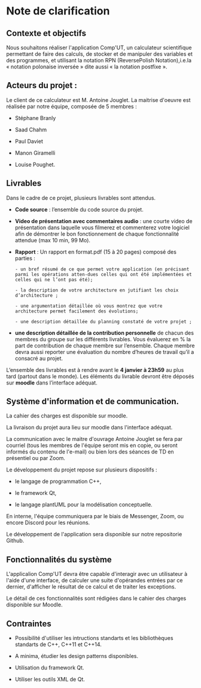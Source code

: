 # Note de clarification 

## Contexte et objectifs 

Nous souhaitons réaliser l'application Comp'UT, un calculateur scientifique permettant de faire des calculs, de stocker et de manipuler des variables et des programmes, et utilisant la notation RPN (ReversePolish Notation),i.e.la « notation polonaise inversée » dite aussi « la notation postfixe ». 

## Acteurs du projet : 
Le client de ce calculateur est M. Antoine Jouglet. 
La maitrise d'oeuvre est réalisée par notre équipe, composée de 5 membres : 

- Stéphane Branly 

- Saad Chahm 

- Paul Daviet 

- Manon Giramelli 

- Louise Poughet. 

## Livrables

Dans le cadre de ce projet, plusieurs livrables sont attendus. 

- **Code source** : l’ensemble du code source du projet. 

- **Video de présentation avec commentaires audio** : une courte video de présentation dans laquelle vous filmerez et commenterez votre logiciel afin de démontrer le bon fonctionnement de chaque fonctionnalité attendue (max 10 min, 99 Mo).

- **Rapport** : Un rapport en format.pdf (15 à 20 pages) composé des parties :

      - un bref résumé de ce que permet votre application (en précisant parmi les opérations atten-dues celles qui ont été implémentées et celles qui ne l’ont pas été);
      
      - la description de votre architecture en jutifiant les choix d’architecture ;
      
      - une argumentation détaillée où vous montrez que votre architecture permet facilement des évolutions;
      
      - une description détaillée du planning constaté de votre projet ;
      
- **une description détaillée de la contribution personnelle** de chacun des membres du groupe sur les différents livrables. Vous évaluerez en % la part de contribution de chaque membre sur l’ensemble. Chaque membre devra aussi reporter une évaluation du nombre d’heures de travail qu’il a consacré au projet. 

L’ensemble des livrables est à rendre avant le **4 janvier à 23h59** au plus tard (partout dans le monde). Les éléments du livrable devront être déposés sur **moodle** dans l’interface adéquat.


## Système d'information et de communication. 

La cahier des charges est disponible sur moodle.

La livraison du projet aura lieu sur moodle dans l'interface adéquat.

La communication avec le maitre d'ouvrage Antoine Jouglet se fera par courriel (tous les membres de l'équipe seront mis en copie, ou seront informés du contenu de l'e-mail) ou bien lors des séances de TD en présentiel ou par Zoom.

Le développement du projet repose sur plusieurs dispositifs : 

- le langage de programmation C++, 

- le framework Qt, 

- le langage plantUML pour la modélisation conceptuelle.

En interne, l'équipe communiquera par le biais de Messenger, Zoom, ou encore Discord pour les réunions. 

Le développement de l'application sera disponible sur notre repositorie Github. 


## Fonctionnalités du système 

L'applicalion Comp'UT devra être capable d'interagir avec un utilisateur à l'aide d'une interface, de calculer une suite d'opérandes entrées par ce dernier, d'afficher le résultat de ce calcul et de traiter les exceptions. 

Le détail de ces fonctionnalités sont rédigées dans le cahier des charges disponible sur Moodle. 


## Contraintes  

- Possibilité d'utiliser les intructions standarts et les bibliothèques standarts de C++, C++11 et C++14. 

- A minima, étudier les design patterns disponibles.

- Utilisation du framework Qt. 

- Utiliser les outils XML de Qt.






    
